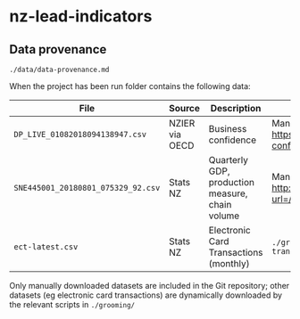 # nz-lead-indicators

## Data provenance

`./data/data-provenance.md`

When the project has been run folder contains the following data:


|  File         | Source            |  Description | How downloaded |
|---------------|-------------------|--------------|------|
|`DP_LIVE_01082018094138947.csv` | NZIER via OECD | Business confidence | Manual from https://data.oecd.org/leadind/business-confidence-index-bci.htm |
|`SNE445001_20180801_075329_92.csv` | Stats NZ | Quarterly GDP, production measure, chain volume | Manual from http://archive.stats.govt.nz/infoshare/?url=/infoshare/ |
| `ect-latest.csv` | Stats NZ | Electronic Card Transactions (monthly) | `./grooming/electronic-card-transactions.R` |


Only manually downloaded datasets are included in the Git repository; other datasets (eg electronic card transactions) are dynamically downloaded by the relevant scripts in `./grooming/`


